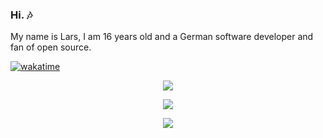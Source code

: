 ### Hi. 🎶
My name is Lars, I am 16 years old and a German software developer and fan of open source.

[![wakatime](https://wakatime.com/badge/user/1f7df2e6-810b-4954-9650-0241180366d7.svg?style=default)](https://wakatime.com/@1f7df2e6-810b-4954-9650-0241180366d7)

<p align="center">
  <img src = "https://github-readme-stats.vercel.app/api?username=dasdrolpi&show_icons=true&count_private=true&theme=algolia&hide_border=true&hide=issues&bg_color=00000000">
</p>
<p align="center">
  <img src = "https://github-readme-stats.vercel.app/api/top-langs/?username=dasdrolpi&layout=compact&hide_border=true&theme=algolia&bg_color=00000000&langs_count=6&count_private=true">
</p>
<p align="center">
  <img src = "https://github-readme-streak-stats.herokuapp.com?user=dasdrolpi&theme=algolia&hide_border=true&background=FFFFFF00&count_private=true">
</p>
